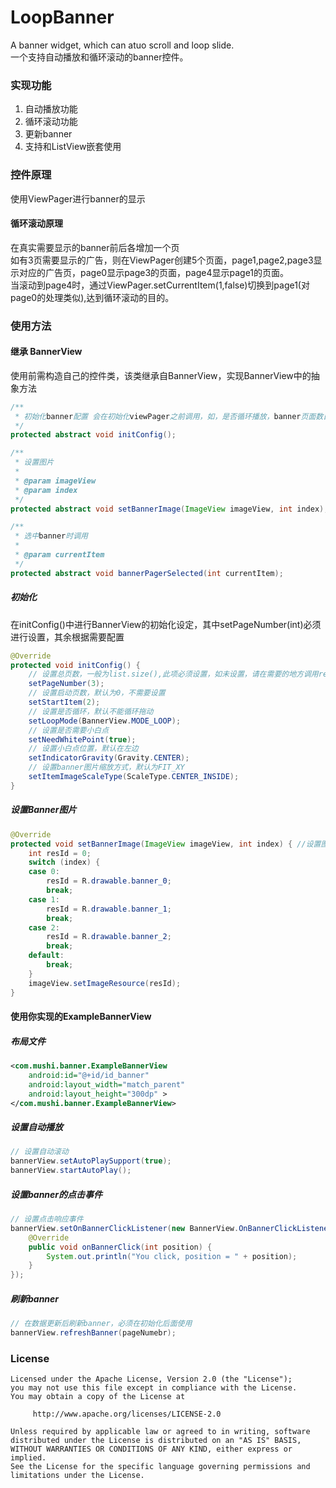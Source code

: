 # LoopBanner
A banner widget, which can atuo scroll and loop slide.<br/>
一个支持自动播放和循环滚动的banner控件。<br/>

### 实现功能<br/>

1.  自动播放功能<br/>
2.  循环滚动功能<br/>
3.  更新banner<br/>
4.  支持和ListView嵌套使用<br/>

### 控件原理<br/>

使用ViewPager进行banner的显示

#### 循环滚动原理<br/>

在真实需要显示的banner前后各增加一个页<br/>
如有3页需要显示的广告，则在ViewPager创建5个页面，page1,page2,page3显示对应的广告页，page0显示page3的页面，page4显示page1的页面。<br/>
当滚动到page4时，通过ViewPager.setCurrentItem(1,false)切换到page1(对page0的处理类似),达到循环滚动的目的。<br/>

### 使用方法

####  继承 BannerView

使用前需构造自己的控件类，该类继承自BannerView，实现BannerView中的抽象方法<br/>
```java
/**
 * 初始化banner配置 会在初始化viewPager之前调用，如，是否循环播放，banner页面数目等
 */
protected abstract void initConfig();

/**
 * 设置图片
 * 
 * @param imageView
 * @param index
 */
protected abstract void setBannerImage(ImageView imageView, int index);

/**
 * 选中banner时调用
 * 
 * @param currentItem
 */
protected abstract void bannerPagerSelected(int currentItem);
```

#####  初始化

在initConfig()中进行BannerView的初始化设定，其中setPageNumber(int)必须进行设置，其余根据需要配置<br/>
```java
@Override
protected void initConfig() {
    // 设置总页数，一般为list.size(),此项必须设置，如未设置，请在需要的地方调用refreshBanner
    setPageNumber(3);
    // 设置启动页数，默认为0，不需要设置
    setStartItem(2);
    // 设置是否循环，默认不能循环拖动
    setLoopMode(BannerView.MODE_LOOP);
    // 设置是否需要小白点
    setNeedWhitePoint(true);
    // 设置小白点位置，默认在左边
    setIndicatorGravity(Gravity.CENTER);
    // 设置banner图片缩放方式，默认为FIT_XY
    setItemImageScaleType(ScaleType.CENTER_INSIDE);
}
```

##### 设置Banner图片

```java
@Override
protected void setBannerImage(ImageView imageView, int index) { //设置图片资源
    int resId = 0;
    switch (index) {
    case 0:
        resId = R.drawable.banner_0;
        break;
    case 1:
        resId = R.drawable.banner_1;
        break;
    case 2:
        resId = R.drawable.banner_2;
        break;
    default:
        break;
    }
    imageView.setImageResource(resId);
}
```

####  使用你实现的ExampleBannerView

##### 布局文件
```xml
<com.mushi.banner.ExampleBannerView
    android:id="@+id/id_banner"
    android:layout_width="match_parent"
    android:layout_height="300dp" >
</com.mushi.banner.ExampleBannerView>
```

##### 设置自动播放
```java
// 设置自动滚动
bannerView.setAutoPlaySupport(true);
bannerView.startAutoPlay();
```

##### 设置banner的点击事件
```java
// 设置点击响应事件
bannerView.setOnBannerClickListener(new BannerView.OnBannerClickListener() {
    @Override
    public void onBannerClick(int position) {
        System.out.println("You click, position = " + position);
    }
});
```

##### 刷新banner
```java
// 在数据更新后刷新banner，必须在初始化后面使用
bannerView.refreshBanner(pageNumebr);
```

### License<br/>
```
Licensed under the Apache License, Version 2.0 (the "License");
you may not use this file except in compliance with the License.
You may obtain a copy of the License at

     http://www.apache.org/licenses/LICENSE-2.0

Unless required by applicable law or agreed to in writing, software
distributed under the License is distributed on an "AS IS" BASIS,
WITHOUT WARRANTIES OR CONDITIONS OF ANY KIND, either express or implied.
See the License for the specific language governing permissions and
limitations under the License.
```
